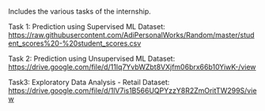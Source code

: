 Includes the various tasks of the internship.

Task 1: Prediction using Supervised ML 
Dataset: https://raw.githubusercontent.com/AdiPersonalWorks/Random/master/student_scores%20-%20student_scores.csv

Task 2: Prediction using Unsupervised ML
Dataset: https://drive.google.com/file/d/11Iq7YvbWZbt8VXjfm06brx66b10YiwK-/view

Task3:  Exploratory Data Analysis - Retail
Dataset:  https://drive.google.com/file/d/1lV7is1B566UQPYzzY8R2ZmOritTW299S/view
